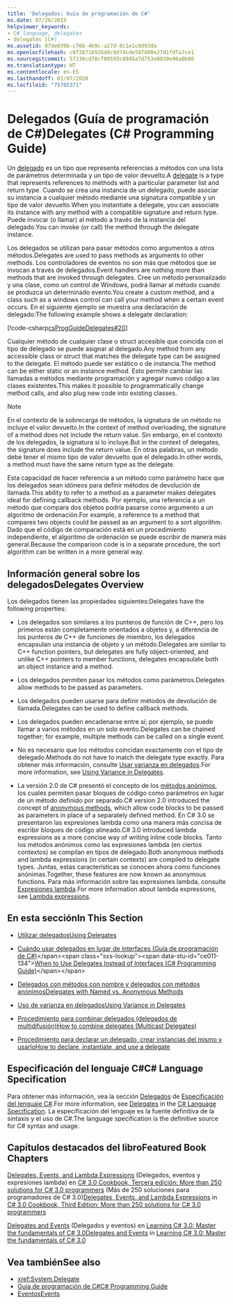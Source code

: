 ```yaml
---
title: 'Delegados: Guía de programación de C#'
ms.date: 07/20/2015
helpviewer_keywords:
- C# language, delegates
- delegates [C#]
ms.assetid: 97de039b-c76b-4b9c-a27d-8c1e1c8d93da
ms.openlocfilehash: c0f28716926d4c9d74cde58fd00e27d1fdfa7ce1
ms.sourcegitcommit: 5f236cd78cf09593c8945a7d753e0850e96a0b80
ms.translationtype: HT
ms.contentlocale: es-ES
ms.lasthandoff: 01/07/2020
ms.locfileid: "75705371"
---
```

# <a name="delegates-c-programming-guide"></a><span data-ttu-id="ce011-102">Delegados (Guía de programación de C#)</span><span class="sxs-lookup"><span data-stu-id="ce011-102">Delegates (C# Programming Guide)</span></span>
<span data-ttu-id="ce011-103">Un [delegado](../../language-reference/builtin-types/reference-types.md) es un tipo que representa referencias a métodos con una lista de parámetros determinada y un tipo de valor devuelto.</span><span class="sxs-lookup"><span data-stu-id="ce011-103">A [delegate](../../language-reference/builtin-types/reference-types.md) is a type that represents references to methods with a particular parameter list and return type.</span></span> <span data-ttu-id="ce011-104">Cuando se crea una instancia de un delegado, puede asociar su instancia a cualquier método mediante una signatura compatible y un tipo de valor devuelto.</span><span class="sxs-lookup"><span data-stu-id="ce011-104">When you instantiate a delegate, you can associate its instance with any method with a compatible signature and return type.</span></span> <span data-ttu-id="ce011-105">Puede invocar (o llamar) al método a través de la instancia del delegado.</span><span class="sxs-lookup"><span data-stu-id="ce011-105">You can invoke (or call) the method through the delegate instance.</span></span>  
  
 <span data-ttu-id="ce011-106">Los delegados se utilizan para pasar métodos como argumentos a otros métodos.</span><span class="sxs-lookup"><span data-stu-id="ce011-106">Delegates are used to pass methods as arguments to other methods.</span></span> <span data-ttu-id="ce011-107">Los controladores de eventos no son más que métodos que se invocan a través de delegados.</span><span class="sxs-lookup"><span data-stu-id="ce011-107">Event handlers are nothing more than methods that are invoked through delegates.</span></span> <span data-ttu-id="ce011-108">Cree un método personalizado y una clase, como un control de Windows, podrá llamar al método cuando se produzca un determinado evento.</span><span class="sxs-lookup"><span data-stu-id="ce011-108">You create a custom method, and a class such as a windows control can call your method when a certain event occurs.</span></span> <span data-ttu-id="ce011-109">En el siguiente ejemplo se muestra una declaración de delegado:</span><span class="sxs-lookup"><span data-stu-id="ce011-109">The following example shows a delegate declaration:</span></span>  
  
 [!code-csharp[csProgGuideDelegates#20](~/samples/snippets/csharp/VS_Snippets_VBCSharp/csProgGuideDelegates/CS/Delegates.cs#20)]  
  
 <span data-ttu-id="ce011-110">Cualquier método de cualquier clase o struct accesible que coincida con el tipo de delegado se puede asignar al delegado.</span><span class="sxs-lookup"><span data-stu-id="ce011-110">Any method from any accessible class or struct that matches the delegate type can be assigned to the delegate.</span></span> <span data-ttu-id="ce011-111">El método puede ser estático o de instancia.</span><span class="sxs-lookup"><span data-stu-id="ce011-111">The method can be either static or an instance method.</span></span> <span data-ttu-id="ce011-112">Esto permite cambiar las llamadas a métodos mediante programación y agregar nuevo código a las clases existentes.</span><span class="sxs-lookup"><span data-stu-id="ce011-112">This makes it possible to programmatically change method calls, and also plug new code into existing classes.</span></span>  
  
> [!NOTE]
> <span data-ttu-id="ce011-113">En el contexto de la sobrecarga de métodos, la signatura de un método no incluye el valor devuelto.</span><span class="sxs-lookup"><span data-stu-id="ce011-113">In the context of method overloading, the signature of a method does not include the return value.</span></span> <span data-ttu-id="ce011-114">Sin embargo, en el contexto de los delegados, la signatura sí lo incluye.</span><span class="sxs-lookup"><span data-stu-id="ce011-114">But in the context of delegates, the signature does include the return value.</span></span> <span data-ttu-id="ce011-115">En otras palabras, un método debe tener el mismo tipo de valor devuelto que el delegado.</span><span class="sxs-lookup"><span data-stu-id="ce011-115">In other words, a method must have the same return type as the delegate.</span></span>  
  
 <span data-ttu-id="ce011-116">Esta capacidad de hacer referencia a un método como parámetro hace que los delegados sean idóneos para definir métodos de devolución de llamada.</span><span class="sxs-lookup"><span data-stu-id="ce011-116">This ability to refer to a method as a parameter makes delegates ideal for defining callback methods.</span></span> <span data-ttu-id="ce011-117">Por ejemplo, una referencia a un método que compara dos objetos podría pasarse como argumento a un algoritmo de ordenación.</span><span class="sxs-lookup"><span data-stu-id="ce011-117">For example, a reference to a method that compares two objects could be passed as an argument to a sort algorithm.</span></span> <span data-ttu-id="ce011-118">Dado que el código de comparación está en un procedimiento independiente, el algoritmo de ordenación se puede escribir de manera más general.</span><span class="sxs-lookup"><span data-stu-id="ce011-118">Because the comparison code is in a separate procedure, the sort algorithm can be written in a more general way.</span></span>  
  
## <a name="delegates-overview"></a><span data-ttu-id="ce011-119">Información general sobre los delegados</span><span class="sxs-lookup"><span data-stu-id="ce011-119">Delegates Overview</span></span>  
 <span data-ttu-id="ce011-120">Los delegados tienen las propiedades siguientes:</span><span class="sxs-lookup"><span data-stu-id="ce011-120">Delegates have the following properties:</span></span>  
  
- <span data-ttu-id="ce011-121">Los delegados son similares a los punteros de función de C++, pero los primeros están completamente orientados a objetos y, a diferencia de los punteros de C++ de funciones de miembro, los delegados encapsulan una instancia de objeto y un método.</span><span class="sxs-lookup"><span data-stu-id="ce011-121">Delegates are similar to C++ function pointers, but delegates are fully object-oriented, and unlike C++ pointers to member functions, delegates encapsulate both an object instance and a method.</span></span>
  
- <span data-ttu-id="ce011-122">Los delegados permiten pasar los métodos como parámetros.</span><span class="sxs-lookup"><span data-stu-id="ce011-122">Delegates allow methods to be passed as parameters.</span></span>  
  
- <span data-ttu-id="ce011-123">Los delegados pueden usarse para definir métodos de devolución de llamada.</span><span class="sxs-lookup"><span data-stu-id="ce011-123">Delegates can be used to define callback methods.</span></span>  
  
- <span data-ttu-id="ce011-124">Los delegados pueden encadenarse entre sí; por ejemplo, se puede llamar a varios métodos en un solo evento.</span><span class="sxs-lookup"><span data-stu-id="ce011-124">Delegates can be chained together; for example, multiple methods can be called on a single event.</span></span>  
  
- <span data-ttu-id="ce011-125">No es necesario que los métodos coincidan exactamente con el tipo de delegado.</span><span class="sxs-lookup"><span data-stu-id="ce011-125">Methods do not have to match the delegate type exactly.</span></span> <span data-ttu-id="ce011-126">Para obtener más información, consulte [Usar varianza en delegados](../concepts/covariance-contravariance/using-variance-in-delegates.md).</span><span class="sxs-lookup"><span data-stu-id="ce011-126">For more information, see [Using Variance in Delegates](../concepts/covariance-contravariance/using-variance-in-delegates.md).</span></span>  
  
- <span data-ttu-id="ce011-127">La versión 2.0 de C# presentó el concepto de los [métodos anónimos](../../language-reference/operators/delegate-operator.md), los cuales permiten pasar bloques de código como parámetros en lugar de un método definido por separado.</span><span class="sxs-lookup"><span data-stu-id="ce011-127">C# version 2.0 introduced the concept of [anonymous methods](../../language-reference/operators/delegate-operator.md), which allow code blocks to be passed as parameters in place of a separately defined method.</span></span> <span data-ttu-id="ce011-128">En C# 3.0 se presentaron las expresiones lambda como una manera más concisa de escribir bloques de código alineado.</span><span class="sxs-lookup"><span data-stu-id="ce011-128">C# 3.0 introduced lambda expressions as a more concise way of writing inline code blocks.</span></span> <span data-ttu-id="ce011-129">Tanto los métodos anónimos como las expresiones lambda (en ciertos contextos) se compilan en tipos de delegado.</span><span class="sxs-lookup"><span data-stu-id="ce011-129">Both anonymous methods and lambda expressions (in certain contexts) are compiled to delegate types.</span></span> <span data-ttu-id="ce011-130">Juntas, estas características se conocen ahora como funciones anónimas.</span><span class="sxs-lookup"><span data-stu-id="ce011-130">Together, these features are now known as anonymous functions.</span></span> <span data-ttu-id="ce011-131">Para más información sobre las expresiones lambda, consulte [Expresiones lambda](../statements-expressions-operators/lambda-expressions.md).</span><span class="sxs-lookup"><span data-stu-id="ce011-131">For more information about lambda expressions, see [Lambda expressions](../statements-expressions-operators/lambda-expressions.md).</span></span>
  
## <a name="in-this-section"></a><span data-ttu-id="ce011-132">En esta sección</span><span class="sxs-lookup"><span data-stu-id="ce011-132">In This Section</span></span>  
  
- [<span data-ttu-id="ce011-133">Utilizar delegados</span><span class="sxs-lookup"><span data-stu-id="ce011-133">Using Delegates</span></span>](./using-delegates.md)  
  
- <span data-ttu-id="ce011-134">[Cuándo usar delegados en lugar de interfaces (Guía de programación de C#)](https://docs.microsoft.com/previous-versions/visualstudio/visual-studio-2010/ms173173(v=vs.100))</span><span class="sxs-lookup"><span data-stu-id="ce011-134">[When to Use Delegates Instead of Interfaces (C# Programming Guide)](https://docs.microsoft.com/previous-versions/visualstudio/visual-studio-2010/ms173173(v=vs.100))</span></span>  
  
- [<span data-ttu-id="ce011-135">Delegados con métodos con nombre y delegados con métodos anónimos</span><span class="sxs-lookup"><span data-stu-id="ce011-135">Delegates with Named vs. Anonymous Methods</span></span>](./delegates-with-named-vs-anonymous-methods.md)  
  
- [<span data-ttu-id="ce011-136">Uso de varianza en delegados</span><span class="sxs-lookup"><span data-stu-id="ce011-136">Using Variance in Delegates</span></span>](../concepts/covariance-contravariance/using-variance-in-delegates.md)  
  
- [<span data-ttu-id="ce011-137">Procedimiento para combinar delegados (delegados de multidifusión)</span><span class="sxs-lookup"><span data-stu-id="ce011-137">How to combine delegates (Multicast Delegates)</span></span>](./how-to-combine-delegates-multicast-delegates.md)  
  
- [<span data-ttu-id="ce011-138">Procedimiento para declarar un delegado, crear instancias del mismo y usarlo</span><span class="sxs-lookup"><span data-stu-id="ce011-138">How to declare, instantiate, and use a delegate</span></span>](./how-to-declare-instantiate-and-use-a-delegate.md)

## <a name="c-language-specification"></a><span data-ttu-id="ce011-139">Especificación del lenguaje C#</span><span class="sxs-lookup"><span data-stu-id="ce011-139">C# Language Specification</span></span>  

<span data-ttu-id="ce011-140">Para obtener más información, vea la sección [Delegados](~/_csharplang/spec/delegates.md) de [Especificación del lenguaje C#](/dotnet/csharp/language-reference/language-specification/introduction).</span><span class="sxs-lookup"><span data-stu-id="ce011-140">For more information, see [Delegates](~/_csharplang/spec/delegates.md) in the [C# Language Specification](/dotnet/csharp/language-reference/language-specification/introduction).</span></span> <span data-ttu-id="ce011-141">La especificación del lenguaje es la fuente definitiva de la sintaxis y el uso de C#.</span><span class="sxs-lookup"><span data-stu-id="ce011-141">The language specification is the definitive source for C# syntax and usage.</span></span>
  
## <a name="featured-book-chapters"></a><span data-ttu-id="ce011-142">Capítulos destacados del libro</span><span class="sxs-lookup"><span data-stu-id="ce011-142">Featured Book Chapters</span></span>  
 <span data-ttu-id="ce011-143">[Delegates, Events, and Lambda Expressions](https://docs.microsoft.com/previous-versions/visualstudio/visual-studio-2008/ff518994%28v=orm.10%29) (Delegados, eventos y expresiones lambda) en [C# 3.0 Cookbook, Tercera edición: More than 250 solutions for C# 3.0 programmers](https://docs.microsoft.com/previous-versions/visualstudio/visual-studio-2008/ff518995%28v=orm.10%29) (Más de 250 soluciones para programadores de C# 3.0)</span><span class="sxs-lookup"><span data-stu-id="ce011-143">[Delegates, Events, and Lambda Expressions](https://docs.microsoft.com/previous-versions/visualstudio/visual-studio-2008/ff518994%28v=orm.10%29) in [C# 3.0 Cookbook, Third Edition: More than 250 solutions for C# 3.0 programmers](https://docs.microsoft.com/previous-versions/visualstudio/visual-studio-2008/ff518995%28v=orm.10%29)</span></span>  
  
 <span data-ttu-id="ce011-144">[Delegates and Events](https://docs.microsoft.com/previous-versions/visualstudio/visual-studio-2008/ff652490%28v=orm.10%29) (Delegados y eventos) en [Learning C# 3.0: Master the fundamentals of C# 3.0](https://docs.microsoft.com/previous-versions/visualstudio/visual-studio-2008/ff652493%28v=orm.10%29)</span><span class="sxs-lookup"><span data-stu-id="ce011-144">[Delegates and Events](https://docs.microsoft.com/previous-versions/visualstudio/visual-studio-2008/ff652490%28v=orm.10%29) in [Learning C# 3.0: Master the fundamentals of C# 3.0](https://docs.microsoft.com/previous-versions/visualstudio/visual-studio-2008/ff652493%28v=orm.10%29)</span></span>  
  
## <a name="see-also"></a><span data-ttu-id="ce011-145">Vea también</span><span class="sxs-lookup"><span data-stu-id="ce011-145">See also</span></span>

- <xref:System.Delegate>
- [<span data-ttu-id="ce011-146">Guía de programación de C#</span><span class="sxs-lookup"><span data-stu-id="ce011-146">C# Programming Guide</span></span>](../index.md)
- [<span data-ttu-id="ce011-147">Eventos</span><span class="sxs-lookup"><span data-stu-id="ce011-147">Events</span></span>](../events/index.md)
